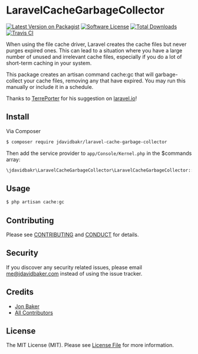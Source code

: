 # LaravelCacheGarbageCollector

[![Latest Version on Packagist][ico-version]][link-packagist]
[![Software License][ico-license]](LICENSE.md)
[![Total Downloads][ico-downloads]][link-downloads]
[![Travis CI][ico-travis]][link-travis]

When using the file cache driver, Laravel creates the cache files but never purges expired ones. This can lead to
a situation where you have a large number of unused and irrelevant cache files, especially if you do a lot of short-term
caching in your system.

This package creates an artisan command cache:gc that will garbage-collect your cache files, removing any that have expired.
You may run this manually or include it in a schedule.

Thanks to [TerrePorter](http://laravel.io/user/TerrePorter) for his suggestion on [laravel.io](http://laravel.io/forum/01-28-2016-cache-file-garbage-collection)!

## Install

Via Composer

``` bash
$ composer require jdavidbakr/laravel-cache-garbage-collector
```

Then add the service provider to `app/Console/Kernel.php` in the $commands array:

``` php
\jdavidbakr\LaravelCacheGarbageCollector\LaravelCacheGarbageCollector::class
```

## Usage

``` bash
$ php artisan cache:gc
```

## Contributing

Please see [CONTRIBUTING](CONTRIBUTING.md) and [CONDUCT](CONDUCT.md) for details.

## Security

If you discover any security related issues, please email me@jdavidbaker.com instead of using the issue tracker.

## Credits

- [Jon Baker][link-author]
- [All Contributors][link-contributors]

## License

The MIT License (MIT). Please see [License File](LICENSE.md) for more information.

[ico-version]: https://img.shields.io/packagist/v/jdavidbakr/laravel-cache-grabage-collector.svg?style=flat-square
[ico-license]: https://img.shields.io/badge/license-MIT-brightgreen.svg?style=flat-square
[ico-travis]: https://img.shields.io/travis/jdavidbakr/laravel-cache-grabage-collector/master.svg?style=flat-square
[ico-scrutinizer]: https://img.shields.io/scrutinizer/coverage/g/jdavidbakr/laravel-cache-grabage-collector.svg?style=flat-square
[ico-code-quality]: https://img.shields.io/scrutinizer/g/jdavidbakr/laravel-cache-grabage-collector.svg?style=flat-square
[ico-downloads]: https://img.shields.io/packagist/dt/jdavidbakr/laravel-cache-grabage-collector.svg?style=flat-square

[link-packagist]: https://packagist.org/packages/jdavidbakr/laravel-cache-garbage-collector
[link-travis]: https://travis-ci.org/jdavidbakr/laravel-cache-grabage-collector
[link-scrutinizer]: https://scrutinizer-ci.com/g/jdavidbakr/laravel-cache-grabage-collector/code-structure
[link-code-quality]: https://scrutinizer-ci.com/g/jdavidbakr/laravel-cache-grabage-collector
[link-downloads]: https://packagist.org/packages/jdavidbakr/laravel-cache-grabage-collector
[link-author]: https://github.com/jdavidbakr
[link-contributors]: ../../contributors
